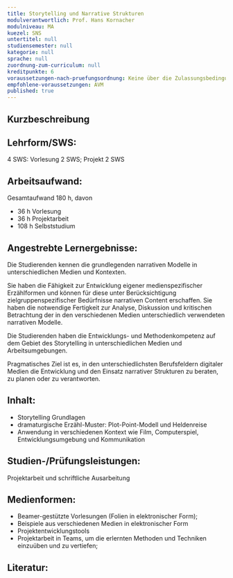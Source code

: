 ```yaml
---
title: Storytelling und Narrative Strukturen 
modulverantwortlich: Prof. Hans Kornacher
modulniveau: MA
kuezel: SNS
untertitel: null
studiensemester: null
kategorie: null
sprache: null
zuordnung-zum-curriculum: null
kreditpunkte: 6
voraussetzungen-nach-pruefungsordnung: Keine über die Zulassungsbedingungen hinausgehenden Voraussetzungen
empfohlene-voraussetzungen: AVM
published: true
---
```


## Kurzbeschreibung


## Lehrform/SWS: 
4 SWS: Vorlesung 2 SWS; Projekt 2 SWS

## Arbeitsaufwand: 
Gesamtaufwand 180 h, davon 
- 36 h Vorlesung
- 36 h Projektarbeit
- 108 h Selbststudium

## Angestrebte Lernergebnisse:
Die Studierenden kennen die grundlegenden narrativen Modelle in unterschiedlichen Medien und Kontexten.

Sie haben die Fähigkeit zur Entwicklung eigener medienspezifischer Erzählformen und können für diese unter Berücksichtigung zielgruppenspezifischer Bedürfnisse narrativen Content erschaffen. Sie haben die notwendige Fertigkeit zur Analyse, Diskussion und kritischen Betrachtung der in den verschiedenen Medien unterschiedlich verwendeten narrativen Modelle.

Die Studierenden haben die Entwicklungs- und Methodenkompetenz auf dem Gebiet des Storytelling in unterschiedlichen Medien und Arbeitsumgebungen.

Pragmatisches Ziel ist es, in den unterschiedlichsten Berufsfeldern digitaler Medien die Entwicklung und den Einsatz narrativer Strukturen zu beraten, zu planen oder zu verantworten.

## Inhalt:
- Storytelling Grundlagen
- dramaturgische Erzähl-Muster: Plot-Point-Modell und Heldenreise
- Anwendung in verschiedenen Kontext wie Film, Computerspiel, Entwicklungsumgebung und Kommunikation

## Studien-/Prüfungsleistungen:
Projektarbeit und schriftliche Ausarbeitung

## Medienformen:
- Beamer-gestützte Vorlesungen (Folien in elektronischer Form); 
- Beispiele aus verschiedenen Medien in elektronischer Form
- Projektentwicklungstools
- Projektarbeit in Teams, um die erlernten Methoden und Techniken einzuüben und zu vertiefen;

## Literatur: